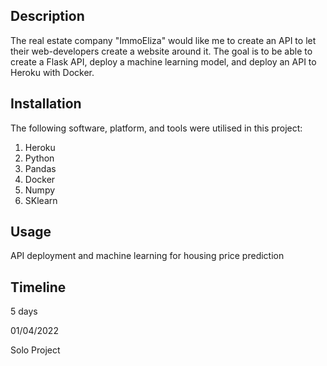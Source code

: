 ## Description

The real estate company "ImmoEliza" would like me to create an API to let their web-developers create a website around it. The goal is to be able to create a Flask API, deploy a machine learning model, and deploy an API to Heroku with Docker. 

## Installation

The following software, platform, and tools were utilised in this project:
1. Heroku
2. Python
3. Pandas
4. Docker
5. Numpy
6. SKlearn

## Usage

API deployment and machine learning for housing price prediction

## Timeline

5 days

01/04/2022 

Solo Project
